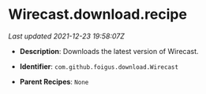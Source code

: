 # Wirecast.download.recipe

_Last updated 2021-12-23 19:58:07Z_

- **Description**: Downloads the latest version of Wirecast.

- **Identifier**: `com.github.foigus.download.Wirecast`

- **Parent Recipes**: `None`